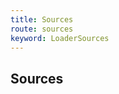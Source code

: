 ```yaml
---
title: Sources
route: sources
keyword: LoaderSources
---
```


## Sources

```typescript group="comp" file="../../loader.component.ts" name="loader.component.ts"
```

